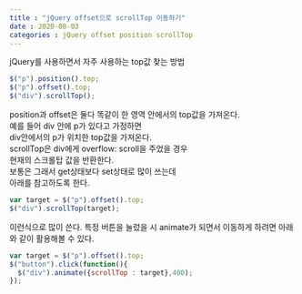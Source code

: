 ```yaml
---
title : "jQuery offset으로 scrollTop 이동하기"
date : 2020-08-03
categories : jQuery offset position scrollTop
---
```


jQuery를 사용하면서 자주 사용하는 top값 찾는 방법

```javascript
$("p").position().top;
$("p").offset().top;
$("div").scrollTop();
```
position과 offset은 둘다 똑같이 한 영역 안에서의 top값을 가져온다.   
예를 들어 div 안에 p가 있다고 가정하면   
div안에서의 p가 위치한 top값을 가져온다.  
scrollTop은 div에게 overflow: scroll을 주었을 경우   
현재의 스크롤탑 값을 반환한다.   
보통은 그래서 get상태보다 set상태로 많이 쓰는데   
아래를 참고하도록 한다.

```javascript
var target = $("p").offset().top;
$("div").scrollTop(target);
```
이런식으로 많이 쓴다.
특정 버튼을 눌렀을 시 animate가 되면서 이동하게 하려면
아래와 같이 활용해볼 수 있다.

```javascript
var target = $("p").offset().top;
$("button").click(function(){
  $("div").animate({scrollTop : target},400);
});
```

